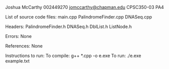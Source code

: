Joshua McCarthy
002449270
jomccarthy@chapman.edu
CPSC350-03
PA4

List of source code files:
main.cpp
PalindromeFinder.cpp
DNASeq.cpp

Headers:
PalindromeFinder.h
DNASeq.h
DblList.h
ListNode.h

Errors:
None

References:
None

Instructions to run:
To compile: g++ *.cpp -o e.exe
To run: ./e.exe example.txt
